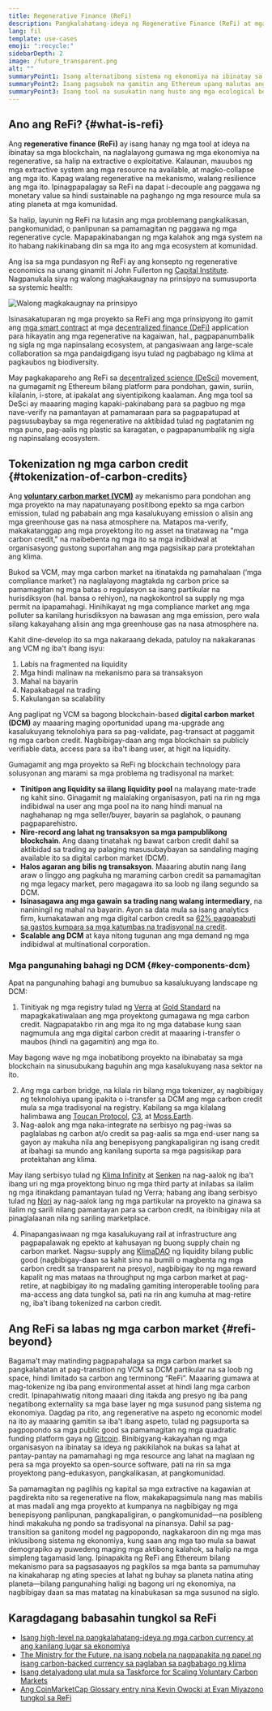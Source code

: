```yaml
---
title: Regenerative Finance (ReFi)
description: Pangkalahatang-ideya ng Regenerative Finance (ReFi) at mga kasalukuyang use case nito.
lang: fil
template: use-cases
emoji: ":recycle:"
sidebarDepth: 2
image: /future_transparent.png
alt: ""
summaryPoint1: Isang alternatibong sistema ng ekonomiya na ibinatay sa mga prinsipyong regenerative
summaryPoint2: Isang pagsubok na gamitin ang Ethereum upang malutas ang mga pandaigdigang problema sa koordinasyon tulad ng pagbabago ng klima
summaryPoint3: Isang tool na susukatin nang husto ang mga ecological benefit asset tulad ng mga verified na carbon credit
---
```


## Ano ang ReFi? {#what-is-refi}

Ang **regenerative finance (ReFi)** ay isang hanay ng mga tool at ideya na ibinatay sa mga blockchain, na naglalayong gumawa ng mga ekonomiya na regenerative, sa halip na extractive o exploitative. Kalaunan, mauubos ng mga extractive system ang mga resource na available, at magko-collapse ang mga ito. Kapag walang regenerative na mekanismo, walang resilience ang mga ito. Ipinagpapalagay sa ReFi na dapat i-decouple ang paggawa ng monetary value sa hindi sustainable na paghango ng mga resource mula sa ating planeta at mga komunidad.

Sa halip, layunin ng ReFi na lutasin ang mga problemang pangkalikasan, pangkomunidad, o panlipunan sa pamamagitan ng paggawa ng mga regenerative cycle. Mapapakinabangan ng mga kalahok ang mga system na ito habang nakikinabang din sa mga ito ang mga ecosystem at komunidad.

Ang isa sa mga pundasyon ng ReFi ay ang konsepto ng regenerative economics na unang ginamit ni John Fullerton ng [Capital Institute](https://capitalinstitute.org). Nagpanukala siya ng walong magkakaugnay na prinsipyo na sumusuporta sa systemic health:

![Walong magkakaugnay na prinsipyo](./refi-regenerative-economy-diagram.png)

Isinasakatuparan ng mga proyekto sa ReFi ang mga prinsipyong ito gamit ang [mga smart contract](/developers/docs/smart-contracts/) at mga [decentralized finance (DeFi)](/defi/) application para hikayatin ang mga regenerative na kagaiwan, hal., pagpapanumbalik ng sigla ng mga napinsalang ecosystem, at pangasiwaan ang large-scale collaboration sa mga pandaigdigang isyu tulad ng pagbabago ng klima at pagkaubos ng biodiversity.

May pagkakapareho ang ReFi sa [decentralized science (DeSci)](/desci/) movement, na gumagamit ng Ethereum bilang platform para pondohan, gawin, suriin, kilalanin, i-store, at ipakalat ang siyentipikong kaalaman. Ang mga tool sa DeSci ay maaaring maging kapaki-pakinabang para sa pagbuo ng mga nave-verify na pamantayan at pamamaraan para sa pagpapatupad at pagsusubaybay sa mga regenerative na aktibidad tulad ng pagtatanim ng mga puno, pag-aalis ng plastic sa karagatan, o pagpapanumbalik ng sigla ng napinsalang ecosystem.

## Tokenization ng mga carbon credit {#tokenization-of-carbon-credits}

Ang **[voluntary carbon market (VCM)](https://climatefocus.com/so-what-voluntary-carbon-market-exactly/)** ay mekanismo para pondohan ang mga proyekto na may napatunayang positibong epekto sa mga carbon emission, tulad ng pababain ang mga kasalukuyang emission o alisin ang mga greenhouse gas na nasa atmosphere na. Matapos ma-verify, makakatanggap ang mga proyektong ito ng asset na tinatawag na "mga carbon credit," na maibebenta ng mga ito sa mga indibidwal at organisasyong gustong suportahan ang mga pagsisikap para protektahan ang klima.

Bukod sa VCM, may mga carbon market na itinatakda ng pamahalaan (‘mga compliance market’) na naglalayong magtakda ng carbon price sa pamamagitan ng mga batas o regulasyon sa isang partikular na hurisdiksyon (hal. bansa o rehiyon), na nagkokontrol sa supply ng mga permit na ipapamahagi. Hinihikayat ng mga compliance market ang mga polluter sa kanilang hurisdiksyon na bawasan ang mga emission, pero wala silang kakayahang alisin ang mga greenhouse gas na nasa atmosphere na.

Kahit dine-develop ito sa mga nakaraang dekada, patuloy na nakakaranas ang VCM ng iba't ibang isyu:

1. Labis na fragmented na liquidity
2. Mga hindi malinaw na mekanismo para sa transaksyon
3. Mahal na bayarin
4. Napakabagal na trading
5. Kakulangan sa scalability

Ang paglipat ng VCM sa bagong blockchain-based **digital carbon market (DCM)** ay maaaring maging oportunidad upang ma-upgrade ang kasalukuyang teknolohiya para sa pag-validate, pag-transact at paggamit ng mga carbon credit. Nagbibigay-daan ang mga blockchain sa publicly verifiable data, access para sa iba't ibang user, at higit na liquidity.

Gumagamit ang mga proyekto sa ReFi ng blockchain technology para solusyonan ang marami sa mga problema ng tradisyonal na market:

- **Tinitipon ang liquidity sa iilang liquidity pool** na malayang mate-trade ng kahit sino. Ginagamit ng malalaking organisasyon, pati na rin ng mga indibidwal na user ang mga pool na ito nang hindi manual na naghahanap ng mga seller/buyer, bayarin sa paglahok, o paunang pagpaparehistro.
- **Nire-record ang lahat ng transaksyon sa mga pampublikong blockchain**. Ang daang tinatahak ng bawat carbon credit dahil sa aktibidad sa trading ay palaging masusubaybayan sa sandaling maging available ito sa digital carbon market (DCM).
- **Halos agaran ang bilis ng transaksyon**. Maaaring abutin nang ilang araw o linggo ang pagkuha ng maraming carbon credit sa pamamagitan ng mga legacy market, pero magagawa ito sa loob ng ilang segundo sa DCM.
- **Isinasagawa ang mga gawain sa trading nang walang intermediary**, na naniningil ng mahal na bayarin. Ayon sa data mula sa isang analytics firm, kumakatawan ang mga digital carbon credit sa [62% pagpapabuti sa gastos kumpara sa mga katumbas na tradisyonal na credit](https://www.klimadao.finance/blog/klimadao-analysis-of-the-base-carbon-tonne).
- **Scalable ang DCM** at kaya nitong tugunan ang mga demand ng mga indibidwal at multinational corporation.

### Mga pangunahing bahagi ng DCM {#key-components-dcm}

Apat na pangunahing bahagi ang bumubuo sa kasalukuyang landscape ng DCM:

1. Tinitiyak ng mga registry tulad ng [Verra](https://verra.org/project/vcs-program/registry-system/) at [Gold Standard](https://www.goldstandard.org/) na mapagkakatiwalaan ang mga proyektong gumagawa ng mga carbon credit. Nagpapatakbo rin ang mga ito ng mga database kung saan nagmumula ang mga digital carbon credit at maaaring i-transfer o maubos (hindi na gagamitin) ang mga ito.

May bagong wave ng mga inobatibong proyekto na ibinabatay sa mga blockchain na sinusubukang baguhin ang mga kasalukuyang nasa sektor na ito.

2. Ang mga carbon bridge, na kilala rin bilang mga tokenizer, ay nagbibigay ng teknolohiya upang ipakita o i-transfer sa DCM ang mga carbon credit mula sa mga tradisyonal na registry. Kabilang sa mga kilalang halimbawa ang [Toucan Protocol](https://toucan.earth/), [C3](https://c3.app/), at [Moss.Earth](https://moss.earth/).
3. Nag-aalok ang mga naka-integrate na serbisyo ng pag-iwas sa paglalabas ng carbon at/o credit sa pag-aalis sa mga end-user nang sa gayon ay makuha nila ang benepisyong pangkapaligiran ng isang credit at ibahagi sa mundo ang kanilang suporta sa mga pagsisikap para protektahan ang klima.

May ilang serbisyo tulad ng [Klima Infinity](https://www.klimadao.finance/infinity) at [Senken](https://senken.io/) na nag-aalok ng iba't ibang uri ng mga proyektong binuo ng mga third party at inilabas sa ilalim ng mga itinakdang pamantayan tulad ng Verra; habang ang ibang serbisyo tulad ng [Nori](https://nori.com/) ay nag-aalok lang ng mga partikular na proyekto na ginawa sa ilalim ng sarili nilang pamantayan para sa carbon credit, na ibinibigay nila at pinaglalaanan nila ng sariling marketplace.

4. Pinapangasiwaan ng mga kasalukuyang rail at infrastructure ang pagpapalawak ng epekto at kahusayan ng buong supply chain ng carbon market. Nagsu-supply ang [KlimaDAO](http://klimadao.finance/) ng liquidity bilang public good (nagbibigay-daan sa kahit sino na bumili o magbenta ng mga carbon credit sa transparent na presyo), nagbibigay ito ng mga reward kapalit ng mas mataas na throughput ng mga carbon market at pag-retire, at nagbibigay ito ng madaling gamiting interoperable tooling para ma-access ang data tungkol sa, pati na rin ang kumuha at mag-retire ng, iba't ibang tokenized na carbon credit.

## Ang ReFi sa labas ng mga carbon market {#refi-beyond}

Bagama't may matinding pagpapahalaga sa mga carbon market sa pangkalahatan at pag-transition ng VCM sa DCM partikular na sa loob ng space, hindi limitado sa carbon ang terminong “ReFi”. Maaaring gumawa at mag-tokenize ng iba pang environmental asset at hindi lang mga carbon credit. Ipinapahiwatig nitong maaari ding itakda ang presyo ng iba pang negatibong externality sa mga base layer ng mga susunod pang sistema ng ekonomiya. Dagdag pa rito, ang regenerative na aspeto ng economic model na ito ay maaaring gamitin sa iba't ibang aspeto, tulad ng pagsuporta sa pagpopondo sa mga public good sa pamamagitan ng mga quadratic funding platform gaya ng [Gitcoin](https://gitcoin.co/). Binibigyang-kakayahan ng mga organisasyon na ibinatay sa ideya ng pakikilahok na bukas sa lahat at pantay-pantay na pamamahagi ng mga resource ang lahat na maglaan ng pera sa mga proyekto sa open-source software, pati na rin sa mga proyektong pang-edukasyon, pangkalikasan, at pangkomunidad.

Sa pamamagitan ng paglihis ng kapital sa mga extractive na kagawian at pagdirekta nito sa regenerative na flow, makakapagsimula nang mas mabilis at mas madali ang mga proyekto at kumpanya na nagbibigay ng mga benepisyong panlipunan, pangkapaligiran, o pangkomunidad—na posibleng hindi makakuha ng pondo sa tradisyonal na pinansya. Dahil sa pag-transition sa ganitong model ng pagpopondo, nagkakaroon din ng mga mas inklusibong sistema ng ekonomiya, kung saan ang mga tao mula sa bawat demograpiko ay puwedeng maging mga aktibong kalahok, sa halip na mga simpleng tagamasid lang. Ipinapakita ng ReFi ang Ethereum bilang mekanismo para sa pagsasaayos ng pagkilos sa mga banta sa pamumuhay na kinakaharap ng ating species at lahat ng buhay sa planeta natina ating planeta—bilang pangunahing haligi ng bagong uri ng ekonomiya, na nagbibigay daan sa mas matatag na kinabukasan sa mga susunod na siglo.

## Karagdagang babasahin tungkol sa ReFi

- [Isang high-level na pangkalahatang-ideya ng mga carbon currency at ang kanilang lugar sa ekonomiya](https://www.klimadao.finance/blog/the-vision-of-a-carbon-currency)
- [The Ministry for the Future, na isang nobela na nagpapakita ng papel ng isang carbon-backed currency sa paglaban sa pagbabago ng klima](https://en.wikipedia.org/wiki/The_Ministry_for_the_Future)
- [Isang detalyadong ulat mula sa Taskforce for Scaling Voluntary Carbon Markets](https://www.iif.com/Portals/1/Files/TSVCM_Report.pdf)
- [Ang CoinMarketCap Glossary entry nina Kevin Owocki at Evan Miyazono tungkol sa ReFi](https://coinmarketcap.com/alexandria/glossary/regenerative-finance-refi)
